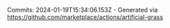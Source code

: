 Commits: 2024-01-19T15:34:06.153Z - Generated via https://github.com/marketplace/actions/artificial-grass
<br>
